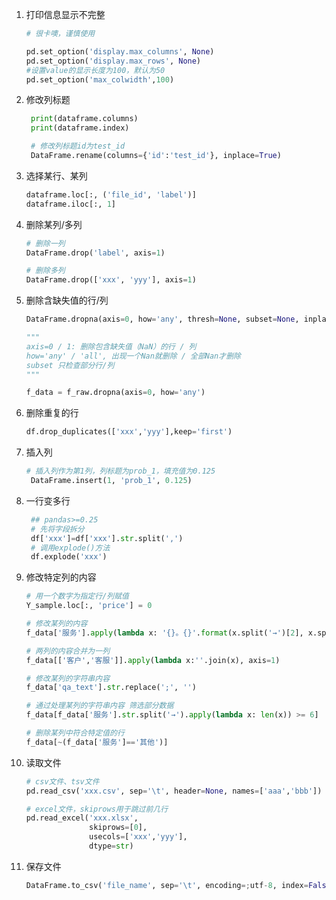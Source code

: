 1. 打印信息显示不完整
    ```python
    # 很卡噢，谨慎使用

    pd.set_option('display.max_columns', None)
    pd.set_option('display.max_rows', None)
    #设置value的显示长度为100，默认为50
    pd.set_option('max_colwidth',100)
    ```

2. 修改列标题
   ```python
    print(dataframe.columns)
    print(dataframe.index)

    # 修改列标题id为test_id
    DataFrame.rename(columns={'id':'test_id'}, inplace=True)
    ```

3. 选择某行、某列  
    ```python
    dataframe.loc[:, ('file_id', 'label')]
    dataframe.iloc[:, 1]
    ```

4. 删除某列/多列
   ```python
   # 删除一列
   DataFrame.drop('label', axis=1)

   # 删除多列
   DataFrame.drop(['xxx', 'yyy'], axis=1)
   ```
5. 删除含缺失值的行/列
    ```python
    DataFrame.dropna(axis=0, how='any', thresh=None, subset=None, inplace=False)

    """
    axis=0 / 1: 删除包含缺失值（NaN）的行 / 列
    how='any' / 'all', 出现一个Nan就删除 / 全部Nan才删除
    subset 只检查部分行/列
    """

    f_data = f_raw.dropna(axis=0, how='any')
    ```

6. 删除重复的行
   ```python
   df.drop_duplicates(['xxx','yyy'],keep='first')
   ```
7. 插入列
   ```python
   # 插入列作为第1列，列标题为prob_1，填充值为0.125
    DataFrame.insert(1, 'prob_1', 0.125)
   ```
8. 一行变多行
   ```python
    ## pandas>=0.25
    # 先将字段拆分
    df['xxx']=df['xxx'].str.split(',')
    # 调用explode()方法 
    df.explode('xxx')
   ```
9.  修改特定列的内容
    ```python
    # 用一个数字为指定行/列赋值
    Y_sample.loc[:, 'price'] = 0
    
    # 修改某列的内容
    f_data['服务'].apply(lambda x: '{}。{}'.format(x.split('→')[2], x.split('→')[5]))

    # 两列的内容合并为一列
    f_data[['客户','客服']].apply(lambda x:''.join(x), axis=1)

    # 修改某列的字符串内容
    f_data['qa_text'].str.replace(';', '')

    # 通过处理某列的字符串内容 筛选部分数据
    f_data[f_data['服务'].str.split('→').apply(lambda x: len(x)) >= 6]

    # 删除某列中符合特定值的行
    f_data[~(f_data['服务']=='其他')]
    ```

10. 读取文件
    ```python
    # csv文件、tsv文件
    pd.read_csv('xxx.csv', sep='\t', header=None, names=['aaa','bbb'])

    # excel文件，skiprows用于跳过前几行
    pd.read_excel('xxx.xlsx',
                  skiprows=[0],
                  usecols=['xxx','yyy'],
                  dtype=str)
    ```

11. 保存文件
    ```python
    DataFrame.to_csv('file_name', sep='\t', encoding=;utf-8, index=False, header=False)
    ```